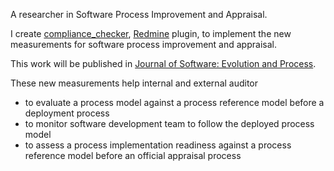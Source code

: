 A researcher in Software Process Improvement and Appraisal. 

I create [compliance_checker](https://github.com/roongsangjan/compliance_checker), [Redmine](https://www.redmine.org/) plugin, to implement the new measurements for software process improvement and appraisal. 

This work will be published in [Journal of Software: Evolution and Process](https://onlinelibrary.wiley.com/journal/20477481).

These new measurements help internal and external auditor
* to evaluate a process model against a process reference model before a deployment process
* to monitor software development team to follow the deployed process model
* to assess a process implementation readiness against a process reference model before an official appraisal process
